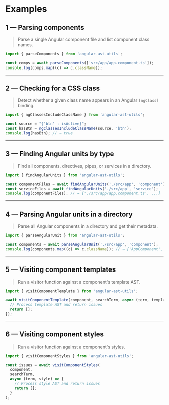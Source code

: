 # Examples

## 1 — Parsing components

> Parse a single Angular component file and list component class names.

```ts
import { parseComponents } from 'angular-ast-utils';

const comps = await parseComponents(['src/app/app.component.ts']);
console.log(comps.map((c) => c.className));
```

---

## 2 — Checking for a CSS class

> Detect whether a given class name appears in an Angular `[ngClass]` binding.

```ts
import { ngClassesIncludeClassName } from 'angular-ast-utils';

const source = "{'btn' : isActive}";
const hasBtn = ngClassesIncludeClassName(source, 'btn');
console.log(hasBtn); // → true
```

---

## 3 — Finding Angular units by type

> Find all components, directives, pipes, or services in a directory.

```ts
import { findAngularUnits } from 'angular-ast-utils';

const componentFiles = await findAngularUnits('./src/app', 'component');
const serviceFiles = await findAngularUnits('./src/app', 'service');
console.log(componentFiles); // → ['./src/app/app.component.ts', ...]
```

---

## 4 — Parsing Angular units in a directory

> Parse all Angular components in a directory and get their metadata.

```ts
import { parseAngularUnit } from 'angular-ast-utils';

const components = await parseAngularUnit('./src/app', 'component');
console.log(components.map((c) => c.className)); // → ['AppComponent', ...]
```

---

## 5 — Visiting component templates

> Run a visitor function against a component's template AST.

```ts
import { visitComponentTemplate } from 'angular-ast-utils';

await visitComponentTemplate(component, searchTerm, async (term, template) => {
  // Process template AST and return issues
  return [];
});
```

---

## 6 — Visiting component styles

> Run a visitor function against a component's styles.

```ts
import { visitComponentStyles } from 'angular-ast-utils';

const issues = await visitComponentStyles(
  component,
  searchTerm,
  async (term, style) => {
    // Process style AST and return issues
    return [];
  }
);
```
